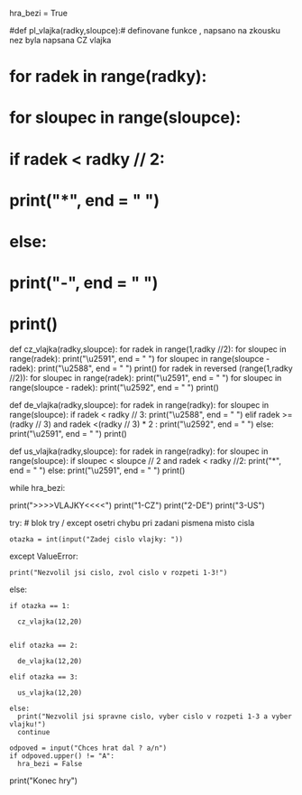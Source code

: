 hra_bezi = True

#def pl_vlajka(radky,sloupce):# definovane funkce , napsano na zkousku nez byla napsana CZ vlajka 
#  for radek in range(radky):
#    for sloupec in range(sloupce):
#      if radek < radky // 2:
#        print("*", end = " ")
#      else:
#        print("-", end = " ")
#    print()

def cz_vlajka(radky,sloupce):
  for radek in range(1,radky //2):
    for sloupec in range(radek):
      print("\u2591", end = " ")
    for sloupec in range(sloupce - radek):
      print("\u2588", end = " ")
    print()
  for radek in reversed (range(1,radky //2)):
    for sloupec in range(radek):
      print("\u2591", end = " ")
    for sloupec in range(sloupce - radek):
      print("\u2592", end = " ")
    print()



def de_vlajka(radky,sloupce):
  for radek in range(radky):
    for sloupec in range(sloupce):
      if radek < radky // 3:
        print("\u2588", end = " ")
      elif radek >= (radky // 3) and radek <(radky // 3) * 2 :
        print("\u2592", end = " ")
      else:
        print("\u2591", end = " ")
    print()


def us_vlajka(radky,sloupce):
  for radek in range(radky):
    for sloupec in range(sloupce):
      if sloupec < sloupce // 2 and radek < radky //2:
        print("*", end = " ")
      else: 
        print("\u2591", end = " ")
    print()


while hra_bezi:

  print(">>>>VLAJKY<<<<")
  print("1-CZ")
  print("2-DE")
  print("3-US")
  


  try: # blok try / except osetri chybu pri zadani pismena misto cisla


    otazka = int(input("Zadej cislo vlajky: "))

  except ValueError:

    print("Nezvolil jsi cislo, zvol cislo v rozpeti 1-3!")  

  else:   


    if otazka == 1:

      cz_vlajka(12,20)
      

    elif otazka == 2:

      de_vlajka(12,20)

    elif otazka == 3:
      
      us_vlajka(12,20)
           
    else: 
      print("Nezvolil jsi spravne cislo, vyber cislo v rozpeti 1-3 a vyber vlajku!")
      continue

    odpoved = input("Chces hrat dal ? a/n")
    if odpoved.upper() != "A":
      hra_bezi = False
print("Konec hry")


